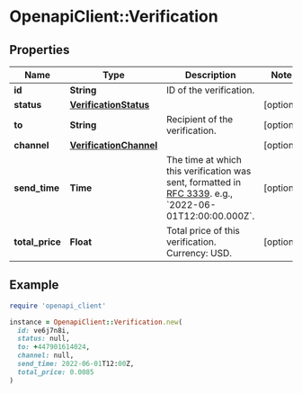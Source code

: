 # OpenapiClient::Verification

## Properties

| Name | Type | Description | Notes |
| ---- | ---- | ----------- | ----- |
| **id** | **String** | ID of the verification. |  |
| **status** | [**VerificationStatus**](VerificationStatus.md) |  | [optional] |
| **to** | **String** | Recipient of the verification. | [optional] |
| **channel** | [**VerificationChannel**](VerificationChannel.md) |  | [optional] |
| **send_time** | **Time** | The time at which this verification was sent, formatted in [RFC 3339](https://datatracker.ietf.org/doc/html/rfc3339). e.g., &#x60;2022-06-01T12:00:00.000Z&#x60;. | [optional] |
| **total_price** | **Float** | Total price of this verification. Currency: USD. | [optional] |

## Example

```ruby
require 'openapi_client'

instance = OpenapiClient::Verification.new(
  id: ve6j7n8i,
  status: null,
  to: +447901614024,
  channel: null,
  send_time: 2022-06-01T12:00Z,
  total_price: 0.0085
)
```

